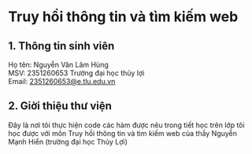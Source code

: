 # Truy hồi thông tin và tìm kiếm web
## 1. Thông tin sinh viên
Họ tên: Nguyễn Văn Lâm Hùng  
MSV: 2351260653
Trường đại học thủy lợi  
Email: 2351260653@e.tlu.edu.vn 

## 2. Giời thiệu thư viện
Đây là nơi tôi thực hiện code các hàm được nêu trong tiết học trên lớp tôi học được với môn Truy hồi thông tin và tìm kiếm web của thầy Nguyễn Mạnh Hiển (trường đại học Thủy Lợi)